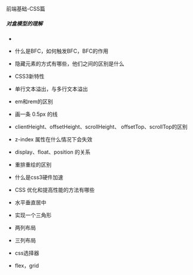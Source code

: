 前端基础-CSS篇

##### 对盒模型的理解

- 

- 什么是BFC，如何触发BFC，BFC的作用
- 隐藏元素的方式有哪些，他们之间的区别是什么
- CSS3新特性
- 单行文本溢出，与多行文本溢出
- em和rem的区别
- 画一条 0.5px 的线
- clientHeight、offsetHeight、scrollHeight、
  offsetTop、scrollTop的区别
- z-index 属性在什么情况下会失效
- display、float、position 的关系
- 重排重绘的区别
- 什么是css3硬件加速
- CSS 优化和提高性能的方法有哪些
- 水平垂直居中
- 实现一个三角形
- 两列布局
- 三列布局
- css选择器
- flex，grid



